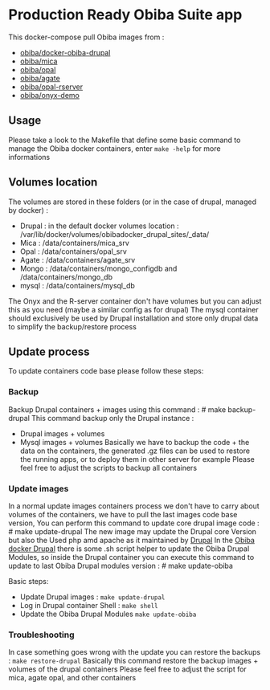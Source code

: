 Production Ready Obiba Suite app
===============================


This docker-compose pull Obiba images from :
* [obiba/docker-obiba-drupal](https://hub.docker.com/repository/docker/obiba/docker-obiba-drupal)
* [obiba/mica](https://hub.docker.com/repository/docker/obiba/mica)
* [obiba/opal](https://hub.docker.com/repository/docker/obiba/opal)
* [obiba/agate](https://hub.docker.com/repository/docker/obiba/agate)
* [obiba/opal-rserver](https://hub.docker.com/repository/docker/obiba/opal-rserver)
* [obiba/onyx-demo](https://hub.docker.com/repository/docker/obiba/onyx-demo)

## Usage
Please take a look to the Makefile that define some basic command to manage the Obiba docker containers, enter `make -help` for more informations 

## Volumes location
The volumes are stored in these folders (or in the case of drupal, managed by docker) :
 
* Drupal : in the default docker volumes location : /var/lib/docker/volumes/obibadocker_drupal_sites/_data/
* Mica : /data/containers/mica_srv
* Opal : /data/containers/opal_srv
* Agate : /data/containers/agate_srv
* Mongo :  /data/containers/mongo_configdb  and /data/containers/mongo_db
* mysql : /data/containers/mysql_db

The Onyx and the R-server container don't have volumes but you can adjust this as you need (maybe a similar config as for drupal)
The mysql container should exclusively be used by Drupal installation and store only drupal data to simplify the backup/restore process

## Update process
To update containers code base please follow these steps: 

### Backup
Backup Drupal containers + images using this command : # make backup-drupal
This command backup only the Drupal instance : 
- Drupal images + volumes
- Mysql images + volumes
Basically we have to backup the code + the data on the containers, the generated .gz files can be used to restore 
the running apps, or to deploy them in other server for example
Please feel free to adjust the scripts to backup all containers 

### Update images
In a normal update images containers process we don't have to carry about volumes of the containers, we have to pull the
last images code base version, 
You can perform this command to update core drupal image code : # make update-drupal
The new image may update the Drupal core Version but also the Used php amd apache as it maintained by [Drupal](https://hub.docker.com/_/drupal)
In the [Obiba docker Drupal](https://hub.docker.com/repository/docker/obiba/docker-obiba-drupal) there is some .sh script 
helper to update the Obiba Drupal Modules, so inside the Drupal container you can execute this command to update to last 
Obiba Drupal modules version : # make update-obiba 

Basic steps: 
- Update Drupal images :  `make update-drupal`
- Log in Drupal container Shell : `make shell`
- Update the Obiba Drupal Modules `make update-obiba`  

### Troubleshooting
In case something goes wrong with the update you can restore the backups : `make restore-drupal`
Basically this command restore the backup images + volumes of the drupal containers
Please feel free to adjust the script for mica, agate opal, and other containers

   


